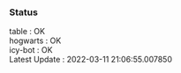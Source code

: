 ### Status


table : OK  
hogwarts : OK  
icy-bot : OK  
Latest Update : 2022-03-11 21:06:55.007850
